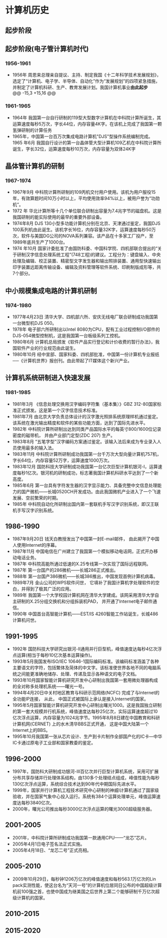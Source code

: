 # 计算机历史

## 起步阶段
## 起步阶段(电子管计算机时代)

### 1956-1961
* 1956年 周恩来总理亲自提议、主持、制定我国《十二年科学技术发展规划》，选定了“计算机、电子学、半导体、自动化”作为“发展规划”的四项紧急措施，并制定了计算机科研、生产、教育发展计划。我国计算机事业**由此起步**  
@@ -15,3 +15,16 @@
### 1961-1965
* 1964年 我国第一台自行研制的119型大型数字计算机在中科院计算所诞生，其运算速度每秒5万次，字长44位，内存容量4K字。在该机上完成了我国第一颗氢弹研制的计算任务
* 1965年，中国第一台百万次集成电路计算机"DJS"型操作系统编制完成。1965 年6月 我国自行设计的第一台晶体管大型计算机109乙机在中科院计算所诞生，字长32位，运算速度每秒10万次，内存容量为双体24K字

## 晶体管计算机的研制
### 1967-1974
* 1967年9月 中科院计算所研制的109丙机交付用户使用。该机为用户服役15年，有效算题时间10万小时以上，平均使用效率94%以上，被用户誉为“功勋机”。
* 1972 年 华北计算所等十几个单位联合研制出容量为7.4兆字节的磁盘机。这是我国研制的能实际使用的最早的重要外部设备。
* 1974年8月 DJS 130小型多功能计算机分别在北京、天津通过鉴定，我国DJS 100系列机由此诞生。该机字长16位，内存容量32K字，运算速度每秒50万次，软件与美国DG公司的NOVA系列兼容。该产品在十多家工厂投产，至1989年底共生产了1000台。
* 1974 年10月 国家计委批准了由国防科委、中国科学院、四机部联合提出的“关于研制汉字信息处理系统工程”(748工程)的建议。工程分为：键盘输入、中央处理及编辑、校正装置、精密型文字发生器和输出照排装置、通用型快速输出印字装置远距离传输设备、编辑及资料管理等软件系统、印刷制版成形等，共7个部分。
## 中小规模集成电路的计算机研制
### 1974-1980
* 1977年4月23日 清华大学、四机部六所、安庆无线电厂联合研制成功我国第一台微型机DJS 050。
* 1978年 电子部六所研制出以Intel 8080为CPU，配有工业过程控制I/O部件的DJS-054微型控制机，这是我国第一台板级系列工控机。
* 1980年6月 计算机总局颁发《软件产品实行登记和计价收费的暂行办法》，我国软件产业的行业规范由此诞生。
* 1980年10月 经中宣部、国家科委、四机部批准，中国第一份计算机专业报纸──《计算机世界》报创刊。由此带起了IT媒体这个新兴产业。
## 计算机系统研制进入快速发展
### 1981-1985
* 1981年3月 《信息处理交换用汉字编码字符集（基本集）》GBZ 312-80国家标准正式颁发。这是第一个汉字信息技术标准。
* 1981年7月 由北京大学负责总体设计的汉字激光照排系统原理样机通过鉴定。该系统在激光输出精度和软件的某些功能方面，达到了国际先进水平。
* 1982年 中科院计算所研制出达到同类产品国际水平的每英寸800/1600位记录密度的磁带机， 并由产业部门定型(ZDC 207) 生产。
* 1983年8月 “五笔字型”汉字编码方案通过鉴定。该输入法后来成为专业录入人员使用最多的输入法。
* 1983年11月 中科院计算所研制成功我国第一台千万次大型向量计算机757机，字长64位，内存容量52万字，运算速度1000万次。
* 1983年12月 国防科技大学研制成功我国第一台亿次巨型计算机银河-I，运算速度每秒1亿次。银河机的研制成功，标志著我国计算机科研水平达到了一个新高度。
* 1985年6月 第一台具有字符发生器的汉字显示能力、具备完整中文信息处理能力的国产微机——长城0520CH开发成功。由此我国微机产业进入了一个飞速发展、空前繁荣的时期。
* 1985年 中科院自动化所研制出国内第一套联机手写汉字识别系统，即汉王联机手写汉字识别系统。
## 1986-1990
* 1987年9月20日 钱天白教授发出了中国第一封E-mail邮件， 由此揭开了中国人使用Internet的序幕。
* 1987年11月 中国电信在广州建立了我国第一个模拟移动电话网，正式开办移动电话业务。
* 1987年 中科院高能所通过低速的X.25专线第一次实现了国际远程联网。
* 1987年 第一台国产的286微机——长城286正式推出。
* 1988年 第一台国产386微机——长城386推出，中国发现首例计算机病毒。
* 1989年7月 金山公司的WPS软件问世， 它填补了我国计算机字处理软件的空白，并得到了极其广泛的应用。
* 1989年 我国第一个大学校园计算机网在清华大学建成。该网采用清华大学自主研制的X.25分组交换机和分组拆装机PAD， 并开通了Internet电子邮件通信。
* 1990年 中国首台高智能计算机——EST/IS 4260智能工作站诞生，长城486计算机问世。
## 1991-1995
* 1992年 国防科技大学研究出银河-II通用并行巨型机，峰值速度达每秒4亿次浮点运算(相当于每秒10亿次基本运算操作)。
* 1993年5月我国发布ISO/IEC 10646-1国际编码标准。该编码标准涵盖了各种主要语文的字符，包括繁体及简体的中文字。该标准使世界各地不同的电脑系统之间能更准确地储存、处理、传递及显示各种语文的电子文档。
* 1993年10月国家智能计算机研究开发中心研制出我国第一套用微处理器构成的全对称多处理机系统——曙光一号。
* 1994年4月20日中关村地区教育与科研示范网络(NCFC) 完成了与Internet的全功能IP连接， 从此， 中国正式被国际上承认是接入Internet的国家。
* 1995年5月国家智能计算机研究开发中心研制出曙光1000。这是我国独立研制的第一套大规模并行机系统，峰值速度达每秒25亿次，实际运算速度超过10
亿次浮点运算，内存容量为1024兆字节。1995年8月8日建在中国教育和科研计算机网(CERNET) 上的水木清华BBS正式开通， 这是中国大陆第一个Internet上的BBS。
* 1995年10月我国第一张从芯片设计、生产到卡片制作全部国产化的IC卡—中华IC卡通过原电子工业部和国家教委的鉴定。
## 1996-2000
* 1997年，国防科大研制成功银河-III百亿次并行巨型计算机系统，采用可扩展分布共享存储并行处理体系结构，由130多个处理结点组成，峰值性能为每秒130亿次浮点运算，系统综合技术达到90年代中期国际先进水平。
* 1999年，国家并行计算机工程技术研究中心研制的神威I计算机通过了国家级验收，并在国家气象中心投入运行。系统有384个运算处理单元，峰值运算速度达每秒3840亿次。
* 2000年，曙光公司推出每秒3000亿次浮点运算的曙光3000超级服务器。
## 2001-2005
* 2001年，中科院计算所研制成功我国第一款通用CPU——“龙芯”芯片。
* 2005年4月1日电子签名法正式实施。
* 2005年4月18日、“龙芯二号”正式亮相。
## 2005-2010
* 2009年10月29日，每秒钟1206万亿次的峰值速度和每秒563.1万亿次的Lin pack实测性能，使这台名为“天河一号”的计算机位居同日公布的中国超级计算机前100强之首，也使中国成为继美国之后世界上第二个能够研制千万亿次超级计算机的国家。
## 2010-2015
## 2015-2020
